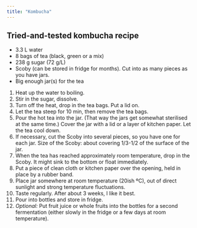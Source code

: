 ```yaml
---
title: "Kombucha"
---
```


## Tried-and-tested kombucha recipe
-   3.3 L water
-   8 bags of tea (black, green or a mix)
-   238 g sugar (72 g/L)
-   Scoby (can be stored in fridge for months). Cut into as many pieces as you have jars. 
-   Big enough jar(s) for the tea

1. Heat up the water to boiling. 
2. Stir in the sugar, dissolve.
3. Turn off the heat, drop in the tea bags. Put a lid on.
4. Let the tea steep for 10 min, then remove the tea bags.
5. Pour the hot tea into the jar. (That way the jars get somewhat sterilised at the same time.) Cover the jar with a lid or a layer of kitchen paper. Let the tea cool down.
6. If necessary, cut the Scoby into several pieces, so you have one for each jar. Size of the Scoby: about covering 1/3-1/2 of the surface of the jar.
7. When the tea has reached approximately room temperature, drop in the Scoby. It might sink to the bottom or float immediately.
8. Put a piece of clean cloth or kitchen paper over the opening, held in place by a rubber band.
9. Place jar somewhere at room temperature (20ish ºC), out of direct sunlight and strong temperature fluctuations. 
10. Taste regularly. After about 3 weeks, I like it best. 
11. Pour into bottles and store in fridge. 
12. _Optional:_ Put fruit juice or whole fruits into the bottles for a second fermentation (either slowly in the fridge or a few days at room temperature).

